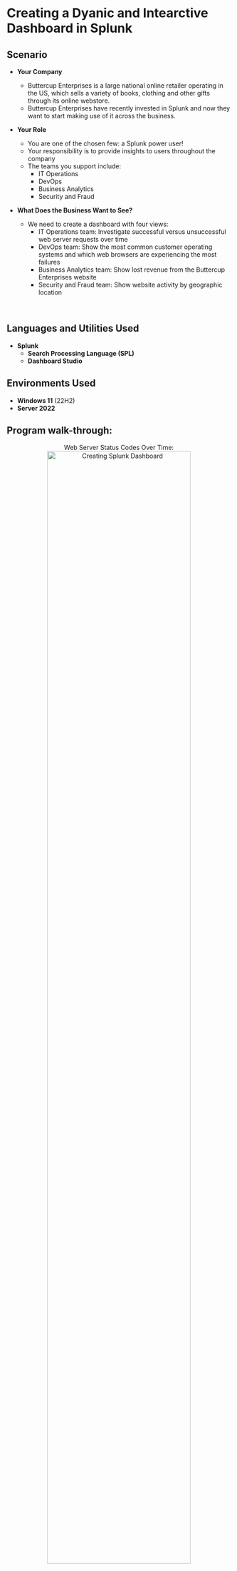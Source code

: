 <h1>Creating a Dyanic and Intearctive Dashboard in Splunk</h1>

<h2>Scenario</h2>

- <b>Your Company</b>
  - Buttercup Enterprises is a large national online retailer operating in the US, which sells a variety of books, clothing and other gifts through its online webstore.
  - Buttercup Enterprises have recently invested in Splunk and now they want to start making use of it across the business.

- <b>Your Role</b>
  - You are one of the chosen few: a Splunk power user!
  - Your responsibility is to provide insights to users throughout the company
  - The teams you support include:
    - IT Operations
    - DevOps
    - Business Analytics
    - Security and Fraud

- <b>What Does the Business Want to See?</b>
  - We need to create a dashboard with four views:
    - IT Operations team: Investigate successful versus unsuccessful web server requests over time
    - DevOps team: Show the most common customer operating systems and which web browsers are experiencing the most failures
    - Business Analytics team: Show lost revenue from the Buttercup Enterprises website
    - Security and Fraud team: Show website activity by geographic location
      
<br />

<h2>Languages and Utilities Used</h2>

- <b>Splunk</b> 
  - <b>Search Processing Language (SPL)</b>
  - <b>Dashboard Studio</b> 

<h2>Environments Used </h2>

- <b>Windows 11</b> (22H2)
- <b>Server 2022</b>

<h2>Program walk-through:</h2>

<p align="center">
Web Server Status Codes Over Time: <br/>
<img src="https://i.imgur.com/yHcV2Dn.png" height="80%" width="80%" alt="Creating Splunk Dashboard"/>
<p align="center"> 

<p>I used the following search <b>index=main sourcetype=access_combined</b> to search the main index for all web server events and specified a timeframe over the last 60 minutes. In the search results, I selected the status field and filtered by Top Values by Time. My new search was then automatically updated to <b>index=main sourcetype=access_combined | timechart count by status limit=10</b> and allowed me to create my data visualization for these results. 
</p>
<br />

<br />
<br />
<p align="center">
Most Popular Operating Systmes: <br/>
<img src="https://i.imgur.com/RTEodWE.png" height="80%" width="80%" alt="Creating Splunk Dashboard"/>
<p align="center"> 
  
<p>I used the following search <b>index=main sourcetype=access_combined | top limit=20 platform</b> after extracting a field based on the operating system name and labeling it as platform. Then I added  <b>showperc=f</b> in order to remove the pecent column from my table to allow for a cleaner view in the dashboard
</p>

<p align="center">
Web Browsers with Most Failures: <br/>
<img src="https://i.imgur.com/OZstsnI.png" height="80%" width="80%" alt="Creating Splunk Dashboard"/>
<p align="center"> 
  
<p>I used the following search <b>index=main sourcetype=access_combined | top limit=20 platform</b> after extracting a field based on the operating system name and labeling it as platform. Then I added  <b>showperc=f</b> in order to remove the pecent column from my table to allow for a cleaner view in the dashboard
</p>

<br />

<p align="center">
<br />
Change file permissions:  <br/>
<img src="https://i.imgur.com/A43shaV.png" height="80%" width="80%" alt="Creating Splunk Dashboar"/>
<p align="center"> 

<p>Only the user and group should have read and write permissions for the project_k.txt file, so I removed write permissions for other in the project_k.txt file by entering the command chmod o-w project_k.txt and confirmed the changes using the ls -l command.
</p>
<p>File project_m.txt is a restricted file that should only have permissions for the user and none for group or other. Group had read permissions, so I removed read permissions for group in the project_m.txt file by entering the command chmod g-r project_m.txt and confirmed the changes using the ls -l command.
</p>
<br />

<p align="center">
<br />
Change file permissions on a hidden file:  <br/>
<img src="https://i.imgur.com/4scAuZp.png" height="80%" width="80%" alt="Creating Splunk Dashboar"/>
<p align="center"> 

<p>Used the ls -la command to view permissions on the hidden .project_x.txt file. Used the command chmod u=r,g=r .project_x.txt to change the permissions so that only the user and the group have read permissions. Confirmed the changes with the ls -la command.
</p> 
<br />

<p align="center">
<br />
Change directory permissions:  <br/>
<img src="https://i.imgur.com/WmdtABQ.png" height="80%" width="80%" alt="Creating Splunk Dashboar"/>
<p align="center"> 

<p>Only the user should have permissions for the drafts directory, so I removed the execute permissions for the group in the drafts directory by entering the command chmod g-x drafts and confirming the changes by entering the command ls -l.
</p>  
<br />
<br />
<p align="center"> 
Summary:  <br/>
<p>Used the ls -l command and ls -a command to check the details of a directory and its files, including hidden files. Used the chmod command (e.g. chmod o-w project_k.txt) to remove file permissions for restricted files and used the ls-l command to confirm that changes were successful. Used the chmod command (e.g. chmod u=r,g=r .project_x.txt) to change file permissions on a hidden file and used the command ls -la to confirm the changes. Used the chmod command to change directory permissions (e.g. chmod g-x drafts) and confirmed the changes using the ls -l command.
</p>

<br />
 
</p>

<!--
 ```diff
- text in red
+ text in green
! text in orange
# text in gray
@@ text in purple (and bold)@@
```
--!>
